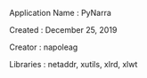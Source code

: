 Application Name  : PyNarra 

Created           : December 25, 2019

Creator           : napoleag

Libraries         : netaddr, xutils, xlrd, xlwt



